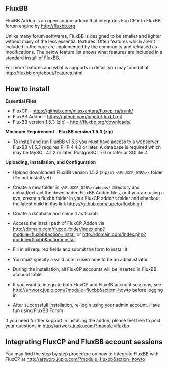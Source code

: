 ## FluxBB

FluxBB Addon is an open source addon that integrates FluxCP into FluxBB forum engine by http://fluxbb.org

Unlike many forum softwares, FluxBB is designed to be smaller and lighter without many of the less essential features. Often features which aren't included in the core are implemented by the community and released as modifications. The below feature list shows what features are included in a standard install of FluxBB.

For more features and what is supports in detail, you may found it at http://fluxbb.org/about/features.html

## How to install

**Essential Files**
  * FluxCP - https://github.com/missxantara/fluxcp-ra/trunk/
  * FluxBB Addon - https://github.com/jupeto/fluxbb.git
  * FluxBB version 1.5.3 (zip) - http://fluxbb.org/downloads/

**Minimum Requirement - FluxBB version 1.5.3 (zip)**
  * To install and run FluxBB v1.5.3 you must have access to a webserver. FluxBB v1.5.3 requires PHP 4.4.0 or later. A database is required which may be MySQL 4.1.2 or later, PostgreSQL 7.0 or later or SQLite 2.

**Uploading, Installation, and Configuration**
  - Upload downloaded FluxBB version 1.5.3 (zip) in ``<%FLUXCP_DIR%>/`` folder (Do not install yet)
  - Create a new folder in ``<%FLUXCP_DIR%>/addons/`` directory and upload/extract the downloaded FluxBB Addon files, or if you are using a svn, create a fluxbb folder in your FluxCP addons folder and checkout the latest build in this link https://github.com/jupeto/fluxbb.git
  - Create a database and name it as fluxbb
  - Access the install path of FluxCP Addon via http://domain.com/fluxcp_folder/index.php?module=fluxbb&action=install or http://domain.com/index.php?module=fluxbb&action=install

  - Fill in all required fields and submit the form to install it
  - You must specify a valid admin username to be an administrator
  - During the installation, all FluxCP accounts will be inserted in FluxBB account table
  - If you want to integrate both FluxCP and FluxBB account sessions, see http://artworx.juplo.com/?module=fluxbb&action=howto before logging in
  - After successfull installation, re-login using your admin account. Have fun using FluxBB Forum

If you need further support in installing the addon, please feel free to post your questions in http://artworx.juplo.com/?module=fluxbb
  
## Integrating FluxCP and FluxBB account sessions

You may find the step by step procedure on how to integrate FluxBB with FluxCP at http://artworx.juplo.com/?module=fluxbb&action=howto
